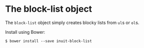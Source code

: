 # The block-list object

The `block-list` object simply creates blocky lists from `ul`s or `ol`s.

Install using Bower:

    $ bower install --save inuit-block-list
